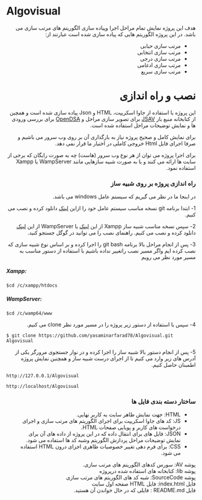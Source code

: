 <div dir="rtl">
<h1 dir="ltr">Algovisual</h1>

<p >هدف این پروژه نمایش تمام مراحل اجرا وپیاده سازی الگوریتم های مرتب سازی می باشد. در این پروژه الگوریتم هایی که پیاده سازی شده است عبارتند از: 
<ul>
<li >مرتب سازی حبابی</li>
<li >مرتب سازی انتخابی</li>
<li >مرتب سازی درجی</li>
<li >مرتب سازی ادغامی</li>
<li >مرتب سازی سریع</li>
</ul>
</p>

<h1 >نصب و راه اندازی</h1>

<p >این پروژه با استفاده از جاوا اسکریپت، HTML و Json پیاده سازی شده 
 است و همچین از کتابخانه منبع باز <a href="https://github.com/vkaravir/JSAV">JSAV</a> برای تصویر سازی مراحل و <a href="https://github.com/OpenDSA/OpenDSA">OpenDSA</a> برای بررسی ورودی ها و نمایش توضیحات مراحل استفاده شده است.  </p>

<p > برای نمایش کامل و صحیح   پروژه نیاز به بارگذاری آن بر روی وب سرور می باشیم و صرفا اجرای فایل Html خروجی کاملی در اختیار ما قرار نمی دهد.</p>
<p > برای اجرا پروژه می توان از هر نوع وب سرور
 (هاست)  چه به صورت رایگان که برخی از سایت ها ارائه می کنند  و یا به صورت شبیه سازهایی مانند WampServer یا Xampp استفاده نمود.</p>
<p > </p>
<h3 >راه اندازی پروژه بر روی شبیه ساز</h3>
<p >در اینجا ما در نظر می گیریم که سیستم عامل windows می باشد.</p>
<p >1- ابتدا برنامه git نسخه مناسب سیستم عامل خود را ازاین <a href="https://git-scm.com/downloads">لینک</a> دانلود کرده و نصب می کنیم.</p>

<p >2- سپس  نسخه مناسب شبیه ساز Xampp از این <a href="https://www.apachefriends.org/download.html">لینک</a> یا WampServer از این <a href="https://www.wampserver.com/en/">لینک</a> دانلود کرده و نصب می کنیم. راهنمای نصب را می توانید در گوگل جستجو کنید.</p>



<p >3- پس از انجام مراحل بالا برنامه git bash را اجرا کرده و بر اساس نوع شبیه سازی که نصب کرده ایم   واگر مسیر نصب راتغییر نداده باشیم با استفاده از دستور مناسب به مسیر مورد نظر می رویم</p>
<h5 dir="ltr" >Xampp:</h5>
<pre dir="ltr"><code >$cd /c/xampp/htdocs
</code></pre>
<h5 dir="ltr" >WampServer:</h5>
<pre dir="ltr"><code >$cd /c/wamp64/www
</code></pre>
<p >4- سپس با استفاده از دستور زیر پروژه را در مسیر مورد نظر  clone می کنیم.</p>
<pre dir="ltr"><code >$ git clone https://github.com/yasaminarfarad78/Algovisual.git Algovisual
</code></pre>
<p >5- پس از انجام دستور بالا شبیه ساز را اجرا کرده و در نوار جستجوی  
  مرورگر یکی از آدرس های زیر وارد می کنیم تا از اجرای درست شبیه ساز و همچنبن نمایش پروژه اطمبنان حاصل کنیم.
</p>
<pre dir="ltr"><code >http://127.0.0.1/Algovisual
</code></pre>
<pre dir="ltr"><code >http://localhost/Algovisual
</code></pre>
<h3 >ساختار دسته بندی فایل ها</h3>
<p >
<ul>
<li >HTML: جهت نمایش ظاهر سایت به کاربر نهایی.</li>
<li >JS: کد های جاوا اسکریپت برای اجرای الگوریتم های مرتب سازی و  اجرای درخواست های کاربر و پویایی صفحات HTML.</li>
<li >JSON: فایل های  برای انتقال داده که در این پروژه از داده های آن برای نمایش توضیحات مراحل پردازش الگوریتم وشبه کد ها استفاده می شود. </li>
<li >CSS: برای فرم دهی تغییر خصوصیات ظاهری اجزای درون HTML استفاده می شود. </li>
</ul>
پوشه AV:  سورس کدهای الگوریتم های مرتب سازی.<br>
پوشه lib: کتابخانه های استفاده شده درپروژه<br>
پوشه SourceCode: شبه کد های الگوریتم های مرتب سازی<br>
فایل index.html: فایل HTML صفحه اول سایت<br>
فایل README.md : فایلی که در حال خواندن آن هستید.
</p>

</div>
